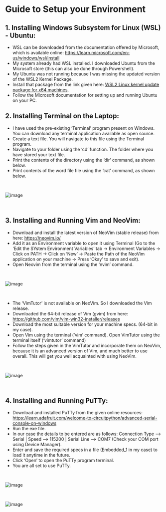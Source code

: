 # Guide to Setup your Environment


## 1. Installing Windows Subsystem for Linux (WSL) - Ubuntu:
- WSL can be downloaded from the documentation offered by Microsoft, which is available online: https://learn.microsoft.com/en-us/windows/wsl/install
- My system already had WSL installed. I downloaded Ubuntu from the Microsoft store (this can also be done through Powershell).
- My Ubuntu was not running because I was missing the updated version of the WSL2 Kernel Package.
- Install that package from the link given here: [WSL2 Linux kernel update package for x64 machines](https://wslstorestorage.blob.core.windows.net/wslblob/wsl_update_x64.msi). 
- Follow the Microsoft documentation for setting up and running Ubuntu on your PC. 


## 2. Installing Terminal on the Laptop:
- I have used the pre-existing ‘Terminal’ program present on Windows. You can download any terminal application available as open source.
- Create a text file. You will navigate to this file using the Terminal program.
- Navigate to your folder using the ‘cd’ function. The folder where you have stored your text file.
- Print the contents of the directory using the ‘dir’ command, as shown below.
- Print contents of the word file file using the ‘cat’ command, as shown below.
<br>

![image](https://user-images.githubusercontent.com/52575718/194972032-9432a405-866f-46bd-8159-3e1ff7c2e827.png)

<br>

## 3. Installing and Running Vim and NeoVim:
- Download and install the latest version of NeoVim (stable release) from here: https://neovim.io/
- Add it as an Environment variable to open it using Terminal (Go to the ‘Edit the SYstem Environment Variables’ tab → Environment Variables → Click on PATH → Click on ‘New’ → Paste the Path of the NeoVim application on your machine → Press ‘Okay’ to save and exit).
- Open Neovim from the terminal using the ‘nvim’ command.
<br> 

![image](https://user-images.githubusercontent.com/52575718/194972300-736ce09c-28d9-40d3-9020-edb8e79451b1.png)

<br>

- The ‘VimTutor’ is not available on NeoVim. So I downloaded the Vim release.
- Downloaded the 64-bit release of Vim (gvim) from here: https://github.com/vim/vim-win32-installer/releases
- Download the most suitable version for your machine specs. (64-bit in my case).
- Open Vim using the terminal (‘vim’ command). Open VimTutor using the terminal itself (‘vimtutor’ command)
- Follow the steps given in the VimTutor and incorporate them on NeoVim, because it is an advanced version of Vim, and much better to use overall. This will get you well acquainted with using NeoVim.
<br>

![image](https://user-images.githubusercontent.com/52575718/194972567-b40bbcbf-a561-4678-8c7a-a883dfc7eaef.png)

<br>

## 4. Installing and Running PuTTy:
- Download and installed PuTTy from the given online resources: https://learn.adafruit.com/welcome-to-circuitpython/advanced-serial-console-on-windows
- Run the exe file. 
- In our case the details to be entered are as follows: Connection Type --> Serial | Speed --> 115200 | Serial Line --> COM7 (Check your COM port using Device Manager).
- Enter and save the required specs in a file (Embedded_1 in my case) to load it anytime in the future.
- Click ‘Open’ to open the PuTTy program terminal.
- You are all set to use PuTTy.
<br>

![image](https://user-images.githubusercontent.com/52575718/194973133-d6f26507-dd4f-4540-bf5b-1575a4eaa2c5.png)

<br>

![image](https://user-images.githubusercontent.com/52575718/194973157-10f55196-bb66-4b09-8936-f810f4d60c0f.png)








